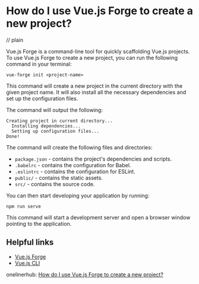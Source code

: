 # How do I use Vue.js Forge to create a new project?
// plain

Vue.js Forge is a command-line tool for quickly scaffolding Vue.js projects. To use Vue.js Forge to create a new project, you can run the following command in your terminal:

```
vue-forge init <project-name>
```

This command will create a new project in the current directory with the given project name. It will also install all the necessary dependencies and set up the configuration files.

The command will output the following:

```
Creating project in current directory...
  Installing dependencies...
  Setting up configuration files...
Done!
```

The command will create the following files and directories:

* `package.json` - contains the project's dependencies and scripts.
* `.babelrc` - contains the configuration for Babel.
* `.eslintrc` - contains the configuration for ESLint.
* `public/` - contains the static assets.
* `src/` - contains the source code.

You can then start developing your application by running:

```
npm run serve
```

This command will start a development server and open a browser window pointing to the application.

## Helpful links
* [Vue.js Forge](https://vue-forge.github.io/)
* [Vue.js CLI](https://cli.vuejs.org/)

onelinerhub: [How do I use Vue.js Forge to create a new project?](https://onelinerhub.com/vue.js/how-do-i-use-vue-js-forge-to-create-a-new-project)